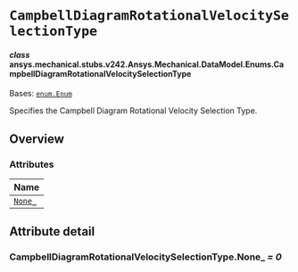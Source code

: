 # `CampbellDiagramRotationalVelocitySelectionType`

<a id="ansys.mechanical.stubs.v242.Ansys.Mechanical.DataModel.Enums.CampbellDiagramRotationalVelocitySelectionType"></a>

#### *class* ansys.mechanical.stubs.v242.Ansys.Mechanical.DataModel.Enums.CampbellDiagramRotationalVelocitySelectionType

Bases: [`enum.Enum`](https://docs.python.org/3/library/enum.html#enum.Enum)

Specifies the Campbell Diagram Rotational Velocity Selection Type.

<!-- !! processed by numpydoc !! -->

<a id="overview"></a>

## Overview

### Attributes

| Name |
| -------------------------------------------------------------------------------------------------------------------------------------------------------------------------- |
| [`None_`](#CampbellDiagramRotationalVelocitySelectionType.None_) |

<a id="attribute-detail"></a>

## Attribute detail

<a id="CampbellDiagramRotationalVelocitySelectionType.None_"></a>

### CampbellDiagramRotationalVelocitySelectionType.None_ *= 0*


